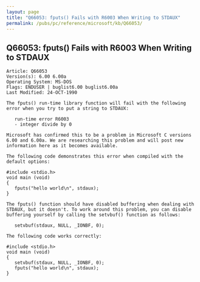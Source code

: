 ```yaml
---
layout: page
title: "Q66053: fputs() Fails with R6003 When Writing to STDAUX"
permalink: /pubs/pc/reference/microsoft/kb/Q66053/
---
```


## Q66053: fputs() Fails with R6003 When Writing to STDAUX

	Article: Q66053
	Version(s): 6.00 6.00a
	Operating System: MS-DOS
	Flags: ENDUSER | buglist6.00 buglist6.00a
	Last Modified: 24-OCT-1990
	
	The fputs() run-time library function will fail with the following
	error when you try to put a string to STDAUX:
	
	   run-time error R6003
	   - integer divide by 0
	
	Microsoft has confirmed this to be a problem in Microsoft C versions
	6.00 and 6.00a. We are researching this problem and will post new
	information here as it becomes available.
	
	The following code demonstrates this error when compiled with the
	default options:
	
	#include <stdio.h>
	void main (void)
	{
	   fputs("hello world\n", stdaux);
	}
	
	The fputs() function should have disabled buffering when dealing with
	STDAUX, but it doesn't. To work around this problem, you can disable
	buffering yourself by calling the setvbuf() function as follows:
	
	   setvbuf(stdaux, NULL, _IONBF, 0);
	
	The following code works correctly:
	
	#include <stdio.h>
	void main (void)
	{
	   setvbuf(stdaux, NULL, _IONBF, 0);
	   fputs("hello world\n", stdaux);
	}
